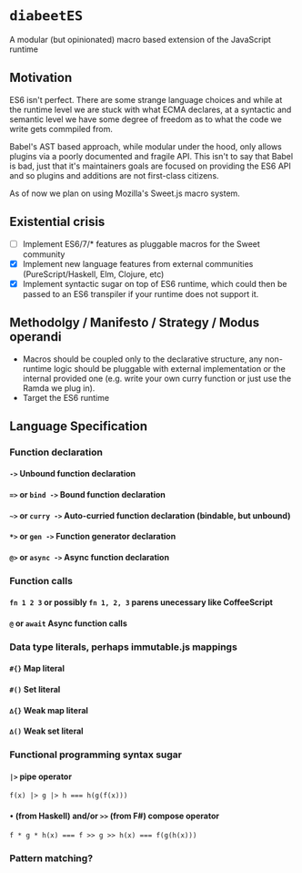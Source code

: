 # `diabeetES`

A modular (but opinionated) macro based extension of the JavaScript runtime 

## Motivation

ES6 isn't perfect. There are some strange language choices and while at the runtime level we are stuck with what ECMA declares, at a syntactic and semantic level we have some degree of freedom as to what the code we write gets commpiled from.

Babel's AST based approach, while modular under the hood, only allows plugins via a poorly documented and fragile API. This isn't to say that Babel is bad, just that it's maintainers goals are focused on providing the ES6 API and so plugins and additions are not first-class citizens.

As of now we plan on using Mozilla's Sweet.js macro system.

## Existential crisis

- [ ] Implement ES6/7/* features as pluggable macros for the Sweet community
- [x] Implement new language features from external communities (PureScript/Haskell, Elm, Clojure, etc)
- [x] Implement syntactic sugar on top of ES6 runtime, which could then be passed to an ES6 transpiler if your runtime does not support it.

## Methodolgy / Manifesto / Strategy / Modus operandi
* Macros should be coupled only to the declarative structure, any non-runtime logic should be pluggable with external implementation or the internal provided one (e.g. write your own curry function or just use the Ramda we plug in).
* Target the ES6 runtime

## Language Specification

### Function declaration
#### `->` Unbound function declaration
#### `=>` or `bind ->` Bound function declaration
#### `~>` or `curry ->` Auto-curried function declaration (bindable, but unbound)
#### `*>` or `gen ->` Function generator declaration
#### `@>` or `async ->` Async function declaration

### Function calls
#### `fn 1 2 3` or possibly `fn 1, 2, 3` parens unecessary like CoffeeScript
#### `@` or `await` Async function calls

### Data type literals, perhaps immutable.js mappings
#### `#{}` Map literal
#### `#()` Set literal
#### `∆{}` Weak map literal
#### `∆()` Weak set literal

### Functional programming syntax sugar
#### `|>` pipe operator
`f(x) |> g |> h === h(g(f(x)))`
#### `•` (from Haskell) and/or `>>` (from F#) compose operator
`f * g * h(x) === f >> g >> h(x) === f(g(h(x)))`

### Pattern matching?
